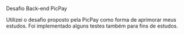 Desafio Back-end PicPay

Utilizei o desafio proposto pela PicPay como forma de aprimorar meus estudos. Foi implementado alguns testes também para fins de estudos.
